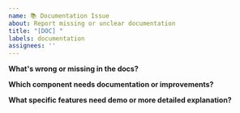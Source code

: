 ```yaml
---
name: 📚 Documentation Issue
about: Report missing or unclear documentation
title: "[DOC] "
labels: documentation
assignees: ''
---
```


**What's wrong or missing in the docs?**

**Which component needs documentation or improvements?**

**What specific features need demo or more detailed explanation?**

